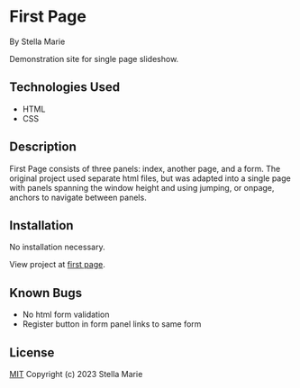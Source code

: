 # First Page
By Stella Marie

Demonstration site for single page slideshow.

## Technologies Used

- HTML
- CSS

## Description

First Page consists of three panels: index, another page, and a form. The original project used separate html files, but was adapted into a single page with panels spanning the window height and using jumping, or onpage, anchors to navigate between panels.

## Installation

No installation necessary.

View project at [first page](https://smkou.github.io/first-page).

## Known Bugs

- No html form validation
- Register button in form panel links to same form

## License

[MIT](https://choosealicense.com/licenses/mit/)
Copyright (c) 2023 Stella Marie
